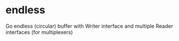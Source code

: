 # endless

Go endless (circular) buffer with Writer interface and multiple Reader interfaces (for multiplexers)
